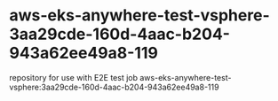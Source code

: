 # aws-eks-anywhere-test-vsphere-3aa29cde-160d-4aac-b204-943a62ee49a8-119
repository for use with E2E test job aws-eks-anywhere-test-vsphere:3aa29cde-160d-4aac-b204-943a62ee49a8-119
